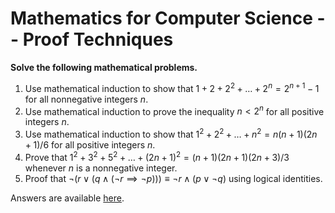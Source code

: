 # Mathematics for Computer Science -- Proof Techniques

<script>
MathJax = {
  tex: {
    inlineMath: [['$', '$'], ['\\(', '\\)']]
  },
  svg: {
    fontCache: 'global'
  }
};
</script>
<script type="text/javascript" id="MathJax-script" async
  src="https://cdn.jsdelivr.net/npm/mathjax@3/es5/tex-svg.js">
</script>

**Solve the following mathematical problems.**

1. Use mathematical induction to show that $1 + 2 + 2^2 + \dots + 2^n = 2^{n + 1} - 1$ for all nonnegative integers $n$.
2. Use mathematical induction to prove the inequality $n < 2^n$ for all positive integers $n$.
3. Use mathematical induction to show that $1^2 + 2^2 + \dots + n^2 = n(n + 1)(2n + 1) / 6$ for all positive integers $n$.
4. Prove that $1^2 + 3^2 + 5^2 + \dots + (2n + 1)^2 = (n + 1)(2n +1)(2n + 3)/3$ whenever $n$ is a nonnegative integer.
5. Proof that $\neg (r \lor (q \land (\neg r \implies \neg p))) \equiv \neg r \land (p \lor \neg q)$ using logical identities.

Answers are available [here](exercise-proofs-2-answers).